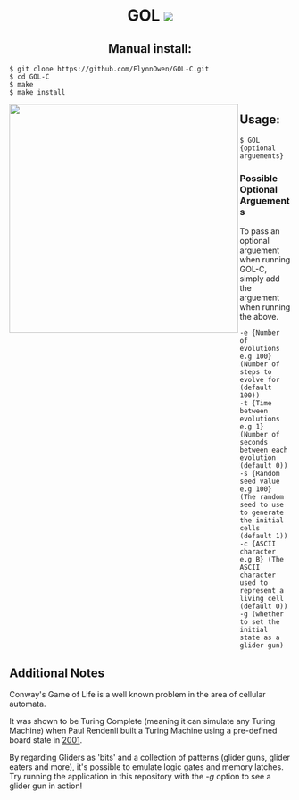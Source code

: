 <h1 align="center"> GOL   <img src="https://img.shields.io/badge/c-%2300599C.svg?style=for-the-badge&logo=c&logoColor=white"/></p>

<h2 align="center"> Manual install: </h2>

```console
$ git clone https://github.com/FlynnOwen/GOL-C.git
$ cd GOL-C
$ make
$ make install
```

<img align="left" width="410" height="410" src="images/GOLc.gi"/>

## Usage:

```console
$ GOL {optional arguements}
```

### Possible Optional Arguements
To pass an optional arguement when running GOL-C, simply add the arguement when running the above.

```console
-e {Number of evolutions e.g 100} (Number of steps to evolve for (default 100))
-t {Time between evolutions e.g 1} (Number of seconds between each evolution (default 0))
-s {Random seed value e.g 100} (The random seed to use to generate the initial cells (default 1))
-c {ASCII character e.g B} (The ASCII character used to represent a living cell (default O))
-g (whether to set the initial state as a glider gun)
```

## Additional Notes
Conway's Game of Life is a well known problem in the area of cellular automata.

It was shown to be Turing Complete (meaning it can simulate any Turing Machine) when Paul Rendenll built a Turing Machine using a pre-defined board state in [2001](https://citeseerx.ist.psu.edu/viewdoc/download?doi=10.1.1.386.7806&rep=rep1&type=pdf]).

By regarding Gliders as 'bits' and a collection of patterns (glider guns, glider eaters and more), it's possible to emulate logic gates and memory latches. Try running the application in this repository with the *-g* option to see a glider gun in action!
